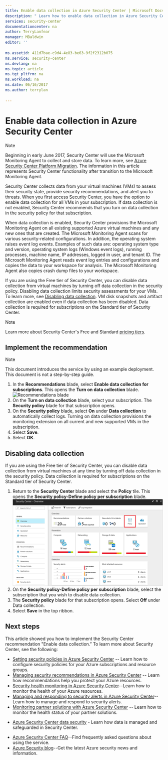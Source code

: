 ```yaml
---
title: Enable data collection in Azure Security Center | Microsoft Docs
description: " Learn how to enable data collection in Azure Security Center. "
services: security-center
documentationcenter: na
author: TerryLanfear
manager: MBaldwin
editor: ''

ms.assetid: 411d7bae-c9d4-4e83-be63-9f2f2312b075
ms.service: security-center
ms.devlang: na
ms.topic: article
ms.tgt_pltfrm: na
ms.workload: na
ms.date: 06/16/2017
ms.author: terrylan

---
```

# Enable data collection in Azure Security Center

> [!NOTE]
> Beginning in early June 2017, Security Center will use the Microsoft Monitoring Agent to collect and store data. To learn more, see [Azure Security Center Platform Migration](security-center-platform-migration.md). The information in this article represents Security Center functionality after transition to the Microsoft Monitoring Agent.
>
>

Security Center collects data from your virtual machines (VMs) to assess their security state, provide security recommendations, and alert you to threats. When you first access Security Center, you have the option to enable data collection for all VMs in your subscription. If data collection is not enabled, Security Center recommends that you turn on data collection in the security policy for that subscription.

When data collection is enabled, Security Center provisions the Microsoft Monitoring Agent on all existing supported Azure virtual machines and any new ones that are created. The Microsoft Monitoring Agent scans for various security-related configurations. In addition, the operating system raises event log events. Examples of such data are: operating system type and version, operating system logs (Windows event logs), running processes, machine name, IP addresses, logged in user, and tenant ID. The Microsoft Monitoring Agent reads event log entries and configurations and copies the data to your workspace for analysis. The Microsoft Monitoring Agent also copies crash dump files to your workspace.

If you are using the Free tier of Security Center, you can disable data collection from virtual machines by turning off data collection in the security policy. Disabling data collection limits security assessments for your VMs. To learn more, see [Disabling data collection](#disabling-data-collection). VM disk snapshots and artifact collection are enabled even if data collection has been disabled. Data collection is required for subscriptions on the Standard tier of Security Center.

> [!NOTE]
> Learn more about Security Center's Free and Standard [pricing tiers](security-center-pricing.md).
>
>

## Implement the recommendation

> [!NOTE]
> This document introduces the service by using an example deployment. This document is not a step-by-step guide.
>
>

1. In the **Recommendations** blade, select **Enable data collection for subscriptions**.  This opens the **Turn on data collection** blade.
   ![Recommendations blade][2]
2. On the **Turn on data collection** blade, select your subscription. The **Security policy** blade for that subscription opens.
3. On the **Security policy** blade, select **On** under **Data collection** to automatically collect logs. Turning on data collection provisions the monitoring extension on all current and new supported VMs in the subscription.
4. Select **Save**.
5. Select **OK**.

## Disabling data collection
If you are using the Free tier of Security Center, you can disable data collection from virtual machines at any time by turning off data collection in the security policy. Data collection is required for subscriptions on the Standard tier of Security Center.

1. Return to the **Security Center** blade and select the **Policy** tile. This opens the **Security policy-Define policy per subscription** blade.
   ![Select the policy tile][5]
2. On the **Security policy-Define policy per subscription** blade, select the subscription that you wish to disable data collection.
3. The **Security policy** blade for that subscription opens.  Select **Off** under Data collection.
4. Select **Save** in the top ribbon.

## Next steps
This article showed you how to implement the Security Center recommendation "Enable data collection.” To learn more about Security Center, see the following:

* [Setting security policies in Azure Security Center](security-center-policies.md) -- Learn how to configure security policies for your Azure subscriptions and resource groups.
* [Managing security recommendations in Azure Security Center](security-center-recommendations.md) -- Learn how recommendations help you protect your Azure resources.
* [Security health monitoring in Azure Security Center](security-center-monitoring.md)--Learn how to monitor the health of your Azure resources.
* [Managing and responding to security alerts in Azure Security Center](security-center-managing-and-responding-alerts.md)--Learn how to manage and respond to security alerts.
* [Monitoring partner solutions with Azure Security Center](security-center-partner-solutions.md) -- Learn how to monitor the health status of your partner solutions.
- [Azure Security Center data security](security-center-data-security.md) - Learn how data is managed and safeguarded in Security Center.
* [Azure Security Center FAQ](security-center-faq.md)--Find frequently asked questions about using the service.
* [Azure Security blog](http://blogs.msdn.com/b/azuresecurity/)--Get the latest Azure security news and information.

<!--Image references-->
[2]: ./media/security-center-enable-data-collection/recommendations.png
[3]: ./media/security-center-enable-data-collection/data-collection.png
[4]: ./media/security-center-enable-data-collection/storage-account.png
[5]: ./media/security-center-enable-data-collection/policy.png
[6]: ./media/security-center-enable-data-collection/disable-data-collection.png
